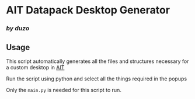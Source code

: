 # AIT Datapack Desktop Generator

### *by duzo*


## Usage
This script automatically generates all the files and structures necessary for a custom desktop in [AIT](https://github.com/loqor/ait)

Run the script using python and select all the things required in the popups

Only the `main.py` is needed for this script to run.